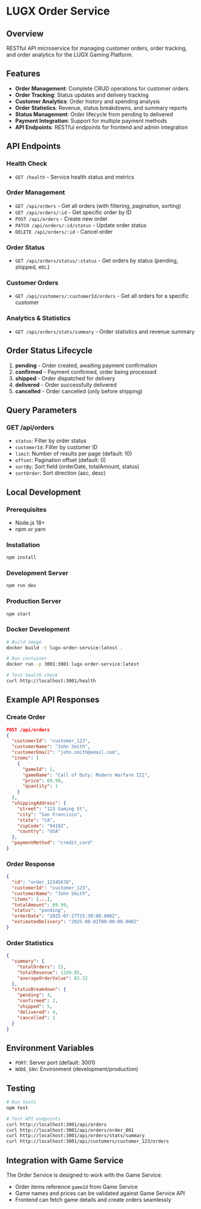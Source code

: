 # LUGX Order Service

## Overview
RESTful API microservice for managing customer orders, order tracking, and order analytics for the LUGX Gaming Platform.

## Features
- **Order Management**: Complete CRUD operations for customer orders
- **Order Tracking**: Status updates and delivery tracking
- **Customer Analytics**: Order history and spending analysis
- **Order Statistics**: Revenue, status breakdowns, and summary reports
- **Status Management**: Order lifecycle from pending to delivered
- **Payment Integration**: Support for multiple payment methods
- **API Endpoints**: RESTful endpoints for frontend and admin integration

## API Endpoints

### Health Check
- `GET /health` - Service health status and metrics

### Order Management
- `GET /api/orders` - Get all orders (with filtering, pagination, sorting)
- `GET /api/orders/:id` - Get specific order by ID
- `POST /api/orders` - Create new order
- `PATCH /api/orders/:id/status` - Update order status
- `DELETE /api/orders/:id` - Cancel order

### Order Status
- `GET /api/orders/status/:status` - Get orders by status (pending, shipped, etc.)

### Customer Orders
- `GET /api/customers/:customerId/orders` - Get all orders for a specific customer

### Analytics & Statistics
- `GET /api/orders/stats/summary` - Order statistics and revenue summary

## Order Status Lifecycle
1. **pending** - Order created, awaiting payment confirmation
2. **confirmed** - Payment confirmed, order being processed
3. **shipped** - Order dispatched for delivery
4. **delivered** - Order successfully delivered
5. **cancelled** - Order cancelled (only before shipping)

## Query Parameters

### GET /api/orders
- `status`: Filter by order status
- `customerId`: Filter by customer ID
- `limit`: Number of results per page (default: 10)
- `offset`: Pagination offset (default: 0)
- `sortBy`: Sort field (orderDate, totalAmount, status)
- `sortOrder`: Sort direction (asc, desc)

## Local Development

### Prerequisites
- Node.js 18+
- npm or yarn

### Installation
```bash
npm install
```

### Development Server
```bash
npm run dev
```

### Production Server
```bash
npm start
```

### Docker Development
```bash
# Build image
docker build -t lugx-order-service:latest .

# Run container
docker run -p 3001:3001 lugx-order-service:latest

# Test health check
curl http://localhost:3001/health
```

## Example API Responses

### Create Order
```json
POST /api/orders
{
  "customerId": "customer_123",
  "customerName": "John Smith",
  "customerEmail": "john.smith@email.com",
  "items": [
    {
      "gameId": 1,
      "gameName": "Call of Duty: Modern Warfare III",
      "price": 69.99,
      "quantity": 1
    }
  ],
  "shippingAddress": {
    "street": "123 Gaming St",
    "city": "San Francisco",
    "state": "CA",
    "zipCode": "94102",
    "country": "USA"
  },
  "paymentMethod": "credit_card"
}
```

### Order Response
```json
{
  "id": "order_12345678",
  "customerId": "customer_123",
  "customerName": "John Smith",
  "items": [...],
  "totalAmount": 69.99,
  "status": "pending",
  "orderDate": "2025-07-27T15:30:00.000Z",
  "estimatedDelivery": "2025-08-01T00:00:00.000Z"
}
```

### Order Statistics
```json
{
  "summary": {
    "totalOrders": 15,
    "totalRevenue": 1249.85,
    "averageOrderValue": 83.32
  },
  "statusBreakdown": {
    "pending": 3,
    "confirmed": 2,
    "shipped": 5,
    "delivered": 4,
    "cancelled": 1
  }
}
```

## Environment Variables
- `PORT`: Server port (default: 3001)
- `NODE_ENV`: Environment (development/production)

## Testing
```bash
# Run tests
npm test

# Test API endpoints
curl http://localhost:3001/api/orders
curl http://localhost:3001/api/orders/order_001
curl http://localhost:3001/api/orders/stats/summary
curl http://localhost:3001/api/customers/customer_123/orders
```

## Integration with Game Service
The Order Service is designed to work with the Game Service:
- Order items reference `gameId` from Game Service
- Game names and prices can be validated against Game Service API
- Frontend can fetch game details and create orders seamlessly
